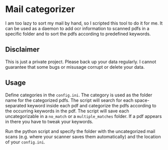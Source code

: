 # Mail categorizer
I am too lazy to sort my mail by hand, so I scripted this tool to do it for me.
It can be used as a daemon to add ocr information to scanned pdfs in a specific folder
and to sort the pdfs according to predefined keywords.

## Disclaimer
This is just a private project. Please back up your data regularly. I cannot guarantee that some bugs or misusage corrupt or delete your data.

## Usage
Define categories in the `config.ini`. The category is used as the folder name for the categorized pdfs. The script will search for each space-separated keyword inside each pdf and categorize the pdfs according to the occurring keywords in the pdf. The script will save each uncategorizable in a
`no_match` or a `multiple_matches` folder. If a pdf appears in there you have to tweak your keywords.

Run the python script and specify the folder with the uncategorized mail scans (e.g. where your scanner saves them automatically) and the location of your `config.ini`.
